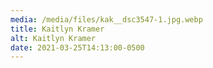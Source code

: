 ```yaml
---
media: /media/files/kak__dsc3547-1.jpg.webp
title: Kaitlyn Kramer
alt: Kaitlyn Kramer
date: 2021-03-25T14:13:00-0500
---
```

